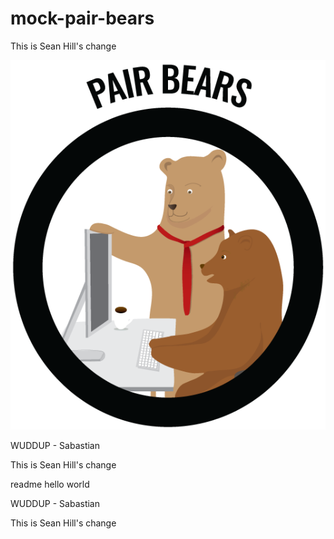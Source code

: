# mock-pair-bears



This is Sean Hill's change

![Alt text](/img/Pair-Bears.png?raw=true "Pair Bears 4LIFE!")


 WUDDUP - Sabastian


This is Sean Hill's change



readme
hello world

 WUDDUP - Sabastian

This is Sean Hill's change
